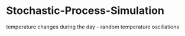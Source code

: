 # Stochastic-Process-Simulation
temperature changes during the day - random temperature oscillations
